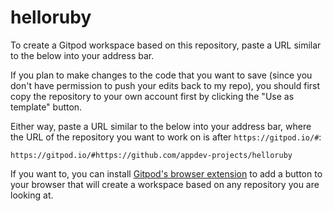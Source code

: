 # helloruby

To create a Gitpod workspace based on this repository, paste a URL similar to the below into your address bar.

If you plan to make changes to the code that you want to save (since you don't have permission to push your edits back to my repo), you should first copy the repository to your own account first by clicking the "Use as template" button.

Either way, paste a URL similar to the below into your address bar, where the URL of the repository you want to work on is after `https://gitpod.io/#`:

```
https://gitpod.io/#https://github.com/appdev-projects/helloruby
```

If you want to, you can install [Gitpod's browser extension](https://www.gitpod.io/docs/20_browser_extension/) to add a button to your browser that will create a workspace based on any repository you are looking at.
